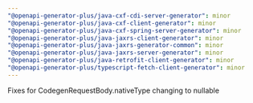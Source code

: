 ```yaml
---
"@openapi-generator-plus/java-cxf-cdi-server-generator": minor
"@openapi-generator-plus/java-cxf-client-generator": minor
"@openapi-generator-plus/java-cxf-spring-server-generator": minor
"@openapi-generator-plus/java-jaxrs-client-generator": minor
"@openapi-generator-plus/java-jaxrs-generator-common": minor
"@openapi-generator-plus/java-jaxrs-server-generator": minor
"@openapi-generator-plus/java-retrofit-client-generator": minor
"@openapi-generator-plus/typescript-fetch-client-generator": minor
---
```


Fixes for CodegenRequestBody.nativeType changing to nullable

